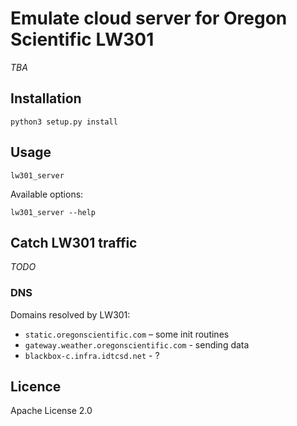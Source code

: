 # Emulate cloud server for Oregon Scientific LW301

_TBA_

## Installation

```
python3 setup.py install
```

## Usage

```
lw301_server
```

Available options:

```
lw301_server --help
```

## Catch LW301 traffic

_TODO_

### DNS

Domains resolved by LW301:

* `static.oregonscientific.com` – some init routines
* `gateway.weather.oregonscientific.com` - sending data
* `blackbox-c.infra.idtcsd.net` - ?


## Licence

Apache License 2.0
